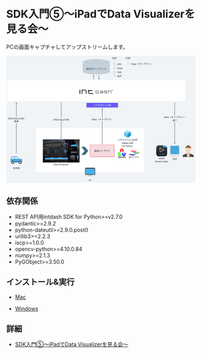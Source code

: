 # SDK入門⑤〜iPadでData Visualizerを見る会〜

PCの画面キャプチャしてアップストリームします。

![アーキテクチャ](../images/arch.png)

## 依存関係
- REST API用intdash SDK for Python>=v2.7.0
- pydantic>=2.9.2
- python-dateutil>=2.9.0.post0
- urllib3>=2.2.3
- iscp>=1.0.0
- opencv-python>=4.10.0.84
- numpy>=2.1.3
- PyGObject>=3.50.0


## インストール&実行

- [Mac](./setup_mac.md)

- [Windows](./setup_win.md)

## 詳細
- [SDK入門⑤〜iPadでData Visualizerを見る会〜](https://tech.aptpod.co.jp/entry/2024/12/20/100000) 


